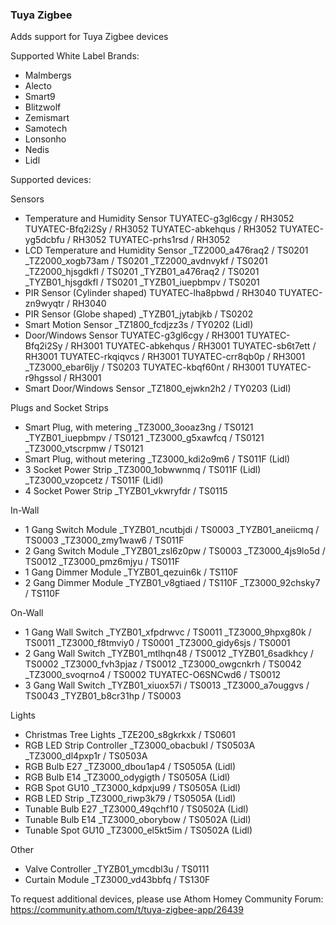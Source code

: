 ### Tuya Zigbee
Adds support for Tuya Zigbee devices

Supported White Label Brands:
- Malmbergs
- Alecto
- Smart9
- Blitzwolf
- Zemismart
- Samotech
- Lonsonho
- Nedis
- Lidl

Supported devices:

Sensors
- Temperature and Humidity Sensor
    TUYATEC-g3gl6cgy / RH3052
    TUYATEC-Bfq2i2Sy / RH3052
    TUYATEC-abkehqus / RH3052
    TUYATEC-yg5dcbfu / RH3052
    TUYATEC-prhs1rsd / RH3052
- LCD Temperature and Humidity Sensor
    _TZ2000_a476raq2 / TS0201
    _TZ2000_xogb73am / TS0201
    _TZ2000_avdnvykf / TS0201
    _TZ2000_hjsgdkfl / TS0201
    _TYZB01_a476raq2 / TS0201
    _TYZB01_hjsgdkfl / TS0201
    _TYZB01_iuepbmpv / TS0201
- PIR Sensor (Cylinder shaped)
    TUYATEC-lha8pbwd / RH3040
    TUYATEC-zn9wyqtr / RH3040
- PIR Sensor (Globe shaped)
    _TYZB01_jytabjkb / TS0202
- Smart Motion Sensor
    _TZ1800_fcdjzz3s / TY0202 (Lidl)
- Door/Windows Sensor
    TUYATEC-g3gl6cgy / RH3001
    TUYATEC-Bfq2i2Sy / RH3001
    TUYATEC-abkehqus / RH3001
    TUYATEC-sb6t7ett / RH3001
    TUYATEC-rkqiqvcs / RH3001
    TUYATEC-crr8qb0p / RH3001
    _TZ3000_ebar6ljy / TS0203
    TUYATEC-kbqf60nt / RH3001
    TUYATEC-r9hgssol / RH3001
- Smart Door/Windows Sensor
    _TZ1800_ejwkn2h2 / TY0203 (Lidl)


Plugs and Socket Strips
- Smart Plug, with metering
    _TZ3000_3ooaz3ng / TS0121
    _TYZB01_iuepbmpv / TS0121
    _TZ3000_g5xawfcq / TS0121
    _TZ3000_vtscrpmw / TS0121
- Smart Plug, without metering
    _TZ3000_kdi2o9m6 / TS011F (Lidl)
- 3 Socket Power Strip
    _TZ3000_1obwwnmq / TS011F (Lidl)
    _TZ3000_vzopcetz / TS011F (Lidl)
- 4 Socket Power Strip
    _TYZB01_vkwryfdr / TS0115

In-Wall
- 1 Gang Switch Module
    _TYZB01_ncutbjdi / TS0003
    _TYZB01_aneiicmq / TS0003
    _TZ3000_zmy1waw6 / TS011F
- 2 Gang Switch Module
    _TYZB01_zsl6z0pw / TS0003
    _TZ3000_4js9lo5d / TS0012
    _TZ3000_pmz6mjyu / TS011F
- 1 Gang Dimmer Module
    _TYZB01_qezuin6k / TS110F
- 2 Gang Dimmer Module
    _TYZB01_v8gtiaed / TS110F
    _TZ3000_92chsky7 / TS110F

On-Wall
- 1 Gang Wall Switch
    _TYZB01_xfpdrwvc / TS0011
    _TZ3000_9hpxg80k / TS0011
    _TZ3000_f8tmviy0 / TS0001
    _TZ3000_gidy6sjs / TS0001
- 2 Gang Wall Switch
    _TYZB01_mtlhqn48 / TS0012
    _TYZB01_6sadkhcy / TS0002
    _TZ3000_fvh3pjaz / TS0012
    _TZ3000_owgcnkrh / TS0042
    _TZ3000_svoqrno4 / TS0002
    TUYATEC-O6SNCwd6 / TS0012
- 3 Gang Wall Switch
    _TYZB01_xiuox57i / TS0013
    _TZ3000_a7ouggvs / TS0043
    _TYZB01_b8cr31hp / TS0003

Lights
- Christmas Tree Lights
    _TZE200_s8gkrkxk / TS0601
- RGB LED Strip Controller
    _TZ3000_obacbukl / TS0503A
    _TZ3000_dl4pxp1r / TS0503A
- RGB Bulb E27
    _TZ3000_dbou1ap4 / TS0505A (Lidl)
- RGB Bulb E14
    _TZ3000_odygigth / TS0505A (Lidl)
- RGB Spot GU10
    _TZ3000_kdpxju99 / TS0505A (Lidl)
- RGB LED Strip
    _TZ3000_riwp3k79 / TS0505A (Lidl)
- Tunable Bulb E27
    _TZ3000_49qchf10 / TS0502A (Lidl)
- Tunable Bulb E14
    _TZ3000_oborybow / TS0502A (Lidl)
- Tunable Spot GU10
    _TZ3000_el5kt5im / TS0502A (Lidl)

Other
- Valve Controller
    _TYZB01_ymcdbl3u / TS0111
- Curtain Module
    _TZ3000_vd43bbfq / TS130F

To request additional devices, please use Athom Homey Community Forum: https://community.athom.com/t/tuya-zigbee-app/26439
